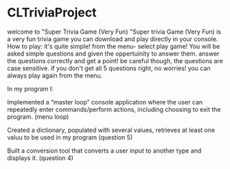 # CLTriviaProject
welcome to "Super Trivia Game (Very Fun)
"Super trivia Game (Very Fun) is a very fun trivia game you can download and play directly in your console.
How to play:
it's quite simple! from the menu- select play game! You will be asked simple questions and given the oppertuinity to answer them.
answer the questions correctly and get a point! be careful though, the questions are case sensitive.
if you don't get all 5 questions right, no worries! you can always play again from the menu.

In my program I:

Implemented a “master loop” console application where the user can repeatedly enter commands/perform actions, including choosing to exit the program.
(menu loop)

Created a dictionary, populated with several values, retrieves at least one valuu to be used in my program
(question 5)

Built a conversion tool that converts a user input to another type and displays it.
(question 4)

